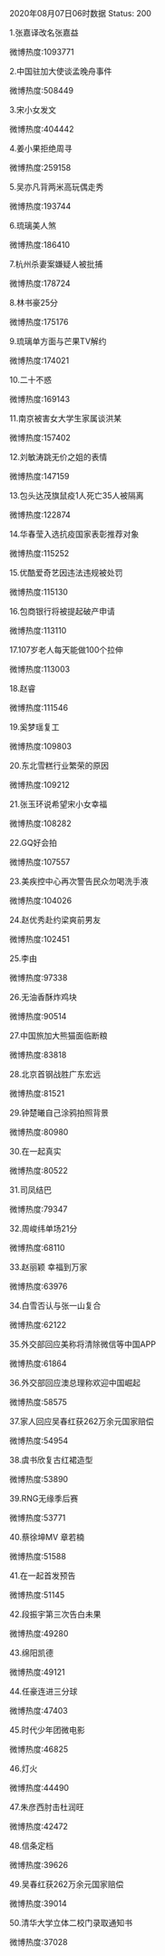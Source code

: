 2020年08月07日06时数据
Status: 200

1.张嘉译改名张嘉益

微博热度:1093771

2.中国驻加大使谈孟晚舟事件

微博热度:508449

3.宋小女发文

微博热度:404442

4.姜小果拒绝周寻

微博热度:259158

5.吴亦凡背两米高玩偶走秀

微博热度:193744

6.琉璃美人煞

微博热度:186410

7.杭州杀妻案嫌疑人被批捕

微博热度:178724

8.林书豪25分

微博热度:175176

9.琉璃单方面与芒果TV解约

微博热度:174021

10.二十不惑

微博热度:169143

11.南京被害女大学生家属谈洪某

微博热度:157402

12.刘敏涛跳无价之姐的表情

微博热度:147159

13.包头达茂旗鼠疫1人死亡35人被隔离

微博热度:122874

14.华春莹入选抗疫国家表彰推荐对象

微博热度:115252

15.优酷爱奇艺因违法违规被处罚

微博热度:115130

16.包商银行将被提起破产申请

微博热度:113110

17.107岁老人每天能做100个拉伸

微博热度:113003

18.赵睿

微博热度:111546

19.奚梦瑶复工

微博热度:109803

20.东北雪糕行业繁荣的原因

微博热度:109212

21.张玉环说希望宋小女幸福

微博热度:108282

22.GQ好会拍

微博热度:107557

23.美疾控中心再次警告民众勿喝洗手液

微博热度:104026

24.赵优秀赴约梁爽前男友

微博热度:102451

25.李由

微博热度:97338

26.无油香酥炸鸡块

微博热度:90514

27.中国旅加大熊猫面临断粮

微博热度:83818

28.北京首钢战胜广东宏远

微博热度:81521

29.钟楚曦自己涂鸦拍照背景

微博热度:80980

30.在一起真实

微博热度:80522

31.司凤结巴

微博热度:79347

32.周峻纬单场21分

微博热度:68110

33.赵丽颖 幸福到万家

微博热度:63976

34.白雪否认与张一山复合

微博热度:62122

35.外交部回应美称将清除微信等中国APP

微博热度:61864

36.外交部回应澳总理称欢迎中国崛起

微博热度:58575

37.家人回应吴春红获262万余元国家赔偿

微博热度:54954

38.虞书欣复古红裙造型

微博热度:53890

39.RNG无缘季后赛

微博热度:53771

40.蔡徐坤MV 章若楠

微博热度:51588

41.在一起首发预告

微博热度:51145

42.段振宇第三次告白未果

微博热度:49280

43.绵阳凯德

微博热度:49121

44.任豪连进三分球

微博热度:47403

45.时代少年团微电影

微博热度:46825

46.灯火

微博热度:44490

47.朱彦西肘击杜润旺

微博热度:42472

48.信条定档

微博热度:39626

49.吴春红获262万余元国家赔偿

微博热度:39014

50.清华大学立体二校门录取通知书

微博热度:37028

